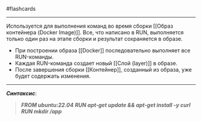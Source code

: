 #flashcards
***
Используется для выполнения команд во время сборки [[Образ контейнера (Docker Image)]]. Все, что написано в RUN, выполняется только один раз на этапе сборки и результат сохраняется в образе.
- При построении образа [[Docker]] последовательно выполняет все RUN-команды.
- Каждая RUN-команда создает новый [[Слой (layer)]] в образе.
- После завершения сборки [[Контейнер]], созданный из образа, уже будет содержать изменения.
***
***Синтаксис***:
>***FROM ubuntu:22.04***
>***RUN apt-get update && apt-get install -y curl***
>***RUN mkdir /app***
<!--SR:!2025-10-06,7,250-->